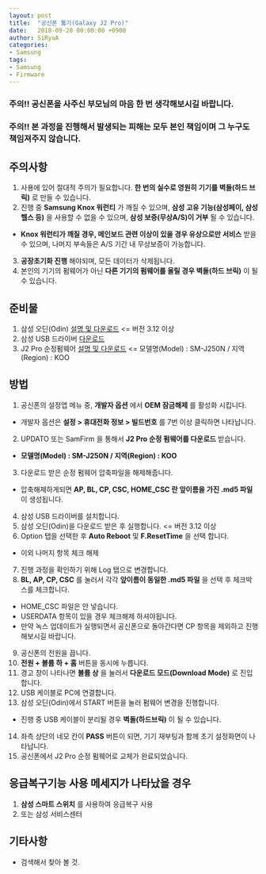 ```yaml
---
layout: post
title:  "공신폰 뚫기(Galaxy J2 Pro)"
date:   2018-09-28 00:00:00 +0900
author: SiRyuA
categories:
- Samsung
tags:
- Samsung
- Firmware
---
```



### 주의!! 공신폰을 사주신 부모님의 마음 한 번 생각해보시길 바랍니다.

### 주의!! 본 과정을 진행해서 발생되는 피해는 모두 본인 책임이며 그 누구도 책임져주지 않습니다.

## 주의사항
1. 사용에 있어 절대적 주의가 필요합니다. **한 번의 실수로 영원히 기기를 벽돌(하드 브릭)** 로 만들 수 있습니다.
2. 진행 중 **Samsung Knox 워런티** 가 깨질 수 있으며, **삼성 고유 기능(삼성페이, 삼성헬스 등)** 을 사용할 수 없을 수 있으며, **삼성 보증(무상A/S)이 거부** 될 수 있습니다.
 * **Knox 워런티가 깨질 경우, 메인보드 관련 이상이 있을 경우 유상으로만 서비스** 받을 수 있으며, 나머지 부속들은 A/S 기간 내 무상보증이 가능합니다.
3. **공장초기화 진행** 해야되며, 모든 데이터가 삭제됩니다.
4. 본인의 기기의 펌웨어가 아닌 **다른 기기의 펌웨어를 올릴 경우 벽돌(하드 브릭)** 이 될 수 있습니다.


## 준비물
1. 삼성 오딘(Odin) [설명 및 다운로드](/samsung/samsung-odin.html) <= 버전 3.12 이상
2. 삼성 USB 드라이버 [다운로드](http://downloadcenter.samsung.com/content/SW/201705/20170525145021007/SAMSUNG_USB_Driver_for_Mobile_Phones.exe)
3. J2 Pro 순정펌웨어 [설명 및 다운로드](/samsung/samsung-stock-firmware.html) <= 모델명(Model) : SM-J250N / 지역(Region) : KOO


## 방법
1. 공신폰의 설정앱 메뉴 중, **개발자 옵션** 에서 **OEM 잠금해제** 를 활성화 시킵니다.
 * 개발자 옵션은 **설정 > 휴대전화 정보 > 빌드번호** 를 7번 이상 클릭하면 나타납니다.
2. UPDATO 또는 SamFirm 을 통해서 **J2 Pro 순정 펌웨어를 다운로드** 받습니다.
 * **모델명(Model) : SM-J250N / 지역(Region) : KOO**
3. 다운로드 받은 순정 펌웨어 압축파일을 해제해줍니다.
 * 압축해제하게되면 **AP, BL, CP, CSC, HOME_CSC 란 앞이름을 가진 .md5 파일** 이 생성됩니다.
4. 삼성 USB 드라이버를 설치합니다.
5. 삼성 오딘(Odin)을 다운로드 받은 후 실행합니다. <= 버전 3.12 이상
6. Option 탭을 선택한 후 **Auto Reboot** 및 **F.ResetTime** 을 선택 합니다.
 * 이외 나머지 항목 체크 해제
7. 진행 과정을 확인하기 위해 Log 탭으로 변경합니다.
8. **BL, AP, CP, CSC** 를 눌러서 각각 **앞이름이 동일한 .md5 파일** 을 선택 후 체크박스를 체크합니다.
 * HOME_CSC 파일은 안 넣습니다.
 * USERDATA 항목이 있을 경우 체크해제 하셔야됩니다.
 * 만약 녹스 업데이트가 실행되면서 공신폰으로 돌아간다면 CP 항목을 제외하고 진행해보시길 바랍니다.
9. 공신폰의 전원을 끕니다.
10. **전원 + 볼륨 하 + 홈** 버튼을 동시에 누릅니다.
11. 경고 창이 나타나면 **볼륨 상** 을 눌러서 **다운로드 모드(Download Mode)** 로 진입합니다.
12. USB 케이블로 PC에 연결합니다.
13. 삼성 오딘(Odin)에서 START 버튼을 눌러 펌웨어 변경을 진행합니다.
 * 진행 중 USB 케이블이 분리될 경우 **벽돌(하드브릭)** 이 될 수 있습니다.
14. 좌측 상단의 네모 칸이 **PASS** 버튼이 되면, 기기 재부팅과 함께 초기 설정화면이 나타납니다.
15. 공신폰에서 J2 Pro 순정 펌웨어로 교체가 완료되었습니다.


## 응급복구기능 사용 메세지가 나타났을 경우
1. **삼성 스마트 스위치** 를 사용하여 응급복구 사용
2. 또는 삼성 서비스센터


## 기타사항
* 검색해서 찾아 볼 것.

